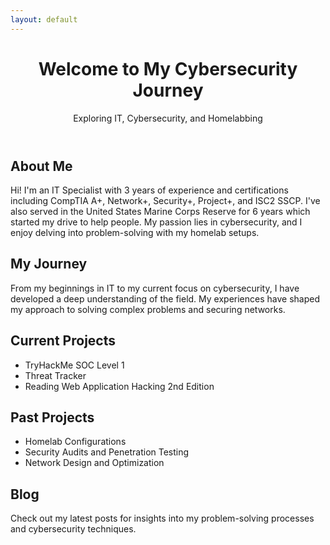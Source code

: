 ```yaml
---
layout: default
---
```


<div class="container">
  <header class="header">
    <h1>Welcome to My Cybersecurity Journey</h1>
    <p>Exploring IT, Cybersecurity, and Homelabbing</p>
  </header>

  <section class="about-me">
    <h2>About Me</h2>
    <p>Hi! I'm an IT Specialist with 3 years of experience and certifications including CompTIA A+, Network+, Security+, Project+, and ISC2 SSCP. I've also served in the United States Marine Corps Reserve for 6 years which started my drive to help people. My passion lies in cybersecurity, and I enjoy delving into problem-solving with my homelab setups.</p>
  </section>

  <section class="journey">
    <h2>My Journey</h2>
    <p>From my beginnings in IT to my current focus on cybersecurity, I have developed a deep understanding of the field. My experiences have shaped my approach to solving complex problems and securing networks.</p>
  </section>

  <section class="current-projects">
    <h2>Current Projects</h2>
    <ul>
      <li>TryHackMe SOC Level 1</li>
      <li>Threat Tracker</li>
      <li>Reading Web Application Hacking 2nd Edition</li>
    </ul>
  </section>

  <section class="past-projects">
    <h2>Past Projects</h2>
    <ul>
      <li>Homelab Configurations</li>
      <li>Security Audits and Penetration Testing</li>
      <li>Network Design and Optimization</li>
    </ul>
  </section>

  <section class="blog">
    <h2>Blog</h2>
    <p>Check out my latest posts for insights into my problem-solving processes and cybersecurity techniques.</p>
  </section>
</div>
